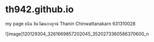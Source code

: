 # th942.github.io
my page
ธนิน ชินวัฒนกาญจน์
Thanin Chinwattanakarn
631310028

![image]120129304_3261669857202045_3520273360586370600_n